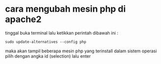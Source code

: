 # cara mengubah mesin php di apache2

tinggal buka terminal lalu ketikkan perintah dibawah ini :

```
sudo update-alternatives --config php
```

maka akan tampil beberapa mesin php yang terinstall dalam sistem operasi pilih dengan angka id (selection) lalu enter
